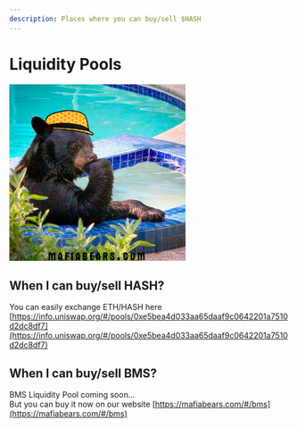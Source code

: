 ```yaml
---
description: Places where you can buy/sell $HASH
---
```


# Liquidity Pools

![](../.gitbook/assets/bearpool.png)

## When I can buy/sell HASH?

You can easily exchange ETH/HASH here \
[https://info.uniswap.org/#/pools/0xe5bea4d033aa65daaf9c0642201a7510d2dc8df7](https://info.uniswap.org/#/pools/0xe5bea4d033aa65daaf9c0642201a7510d2dc8df7)

## When I can buy/sell BMS?

BMS Liquidity Pool coming soon...\
But you can buy it now on our website [https://mafiabears.com/#/bms](https://mafiabears.com/#/bms)
